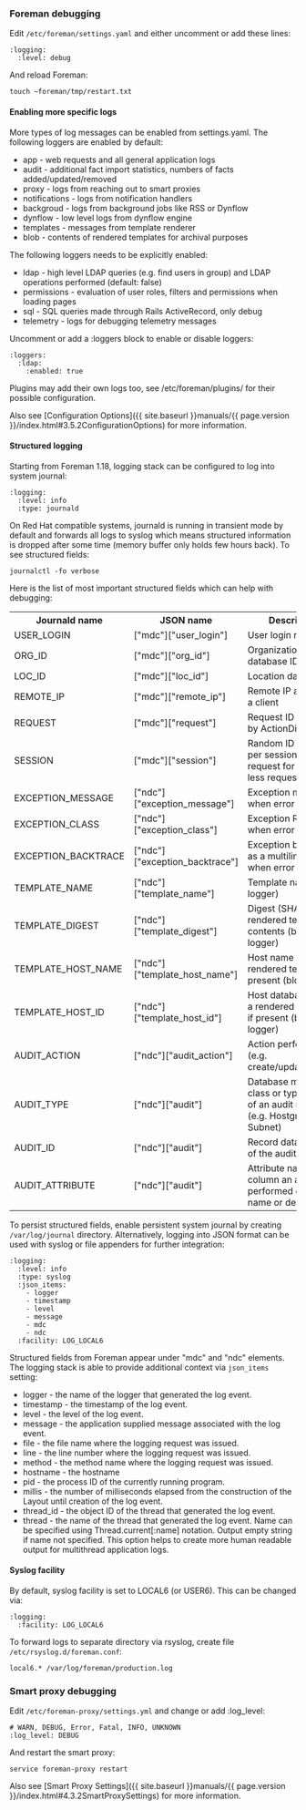 
### Foreman debugging

Edit `/etc/foreman/settings.yaml` and either uncomment or add these lines:

    :logging:
      :level: debug

And reload Foreman:

    touch ~foreman/tmp/restart.txt

#### Enabling more specific logs

More types of log messages can be enabled from settings.yaml. The following loggers are enabled by default:

* app - web requests and all general application logs
* audit - additional fact import statistics, numbers of facts added/updated/removed
* proxy - logs from reaching out to smart proxies
* notifications - logs from notification handlers
* backgroud - logs from background jobs like RSS or Dynflow
* dynflow - low level logs from dynflow engine
* templates - messages from template renderer
* blob - contents of rendered templates for archival purposes

The following loggers needs to be explicitly enabled:

* ldap - high level LDAP queries (e.g. find users in group) and LDAP operations performed (default: false)
* permissions - evaluation of user roles, filters and permissions when loading pages
* sql - SQL queries made through Rails ActiveRecord, only debug
* telemetry - logs for debugging telemetry messages

Uncomment or add a :loggers block to enable or disable loggers:

    :loggers:
      :ldap:
        :enabled: true

Plugins may add their own logs too, see /etc/foreman/plugins/ for their possible configuration.

Also see [Configuration Options]({{ site.baseurl }}manuals/{{ page.version }}/index.html#3.5.2ConfigurationOptions) for more information.

#### Structured logging

Starting from Foreman 1.18, logging stack can be configured to log into system journal:

    :logging:
      :level: info
      :type: journald

On Red Hat compatible systems, journald is running in transient mode by default and forwards all logs to syslog which means structured information is dropped after some time (memory buffer only holds few hours back). To see structured fields:

    journalctl -fo verbose

Here is the list of most important structured fields which can help with debugging:

<table class="table table-bordered table-condensed">
  <tr>
    <th>Journald name</th>
    <th>JSON name</th>
    <th>Description</th>
  </tr>
  <tr>
    <td>USER_LOGIN</td>
    <td>["mdc"]["user_login"]</td>
    <td>User login name</td>
  </tr>
  <tr>
    <td>ORG_ID</td>
    <td>["mdc"]["org_id"]</td>
    <td>Organization database ID</td>
  </tr>
  <tr>
    <td>LOC_ID</td>
    <td>["mdc"]["loc_id"]</td>
    <td>Location database ID</td>
  </tr>
  <tr>
    <td>REMOTE_IP</td>
    <td>["mdc"]["remote_ip"]</td>
    <td>Remote IP address of a client</td>
  </tr>
  <tr>
    <td>REQUEST</td>
    <td>["mdc"]["request"]</td>
    <td>Request ID generated by ActionDispatch</td>
  </tr>
  <tr>
    <td>SESSION</td>
    <td>["mdc"]["session"]</td>
    <td>Random ID generated per session or request for session-less request</td>
  </tr>
  <tr>
    <td>EXCEPTION_MESSAGE</td>
    <td>["ndc"]["exception_message"]</td>
    <td>Exception message when error is logged</td>
  </tr>
  <tr>
    <td>EXCEPTION_CLASS</td>
    <td>["ndc"]["exception_class"]</td>
    <td>Exception Ruby class when error is logged</td>
  </tr>
  <tr>
    <td>EXCEPTION_BACKTRACE</td>
    <td>["ndc"]["exception_backtrace"]</td>
    <td>Exception backtrace as a multiline string when error is logged</td>
  </tr>
  <tr>
    <td>TEMPLATE_NAME</td>
    <td>["ndc"]["template_name"]</td>
    <td>Template name (blob logger)</td>
  </tr>
  <tr>
    <td>TEMPLATE_DIGEST</td>
    <td>["ndc"]["template_digest"]</td>
    <td>Digest (SHA256) of rendered template contents (blob logger)</td>
  </tr>
  <tr>
    <td>TEMPLATE_HOST_NAME</td>
    <td>["ndc"]["template_host_name"]</td>
    <td>Host name for a rendered template if present (blob logger)</td>
  </tr>
  <tr>
    <td>TEMPLATE_HOST_ID</td>
    <td>["ndc"]["template_host_id"]</td>
    <td>Host database ID for a rendered template if present (blob logger)</td>
  </tr>
  <tr>
    <td>AUDIT_ACTION</td>
    <td>["ndc"]["audit_action"]</td>
    <td>Action performed (e.g. create/update/delete)</td>
  </tr>
  <tr>
    <td>AUDIT_TYPE</td>
    <td>["ndc"]["audit"]</td>
    <td>Database model class or type, subject of an audit record (e.g. Hostgroup or Subnet)</td>
  </tr>
  <tr>
    <td>AUDIT_ID</td>
    <td>["ndc"]["audit"]</td>
    <td>Record database ID of the audit subject</td>
  </tr>
  <tr>
    <td>AUDIT_ATTRIBUTE</td>
    <td>["ndc"]["audit"]</td>
    <td>Attribute name or column an action was performed on (e.g. name or description)</td>
  </tr>
</table>

To persist structured fields, enable persistent system journal by creating `/var/log/journal` directory. Alternatively, logging into JSON format can be used with syslog or file appenders for further integration:

    :logging:
      :level: info
      :type: syslog
      :json_items:
        - logger
        - timestamp
        - level
        - message
        - mdc
        - ndc
      :facility: LOG_LOCAL6

Structured fields from Foreman appear under "mdc" and "ndc" elements. The logging stack is able to provide additional context via `json_items` setting:

* logger - the name of the logger that generated the log event.
* timestamp - the timestamp of the log event.
* level - the level of the log event.
* message - the application supplied message associated with the log event.
* file - the file name where the logging request was issued.
* line - the line number where the logging request was issued.
* method - the method name where the logging request was issued.
* hostname - the hostname
* pid - the process ID of the currently running program.
* millis - the number of milliseconds elapsed from the construction of the Layout until creation of the log event.
* thread_id - the object ID of the thread that generated the log event.
* thread - the name of the thread that generated the log event. Name can be specified using Thread.current[:name] notation. Output empty string if name not specified. This option helps to create more human readable output for multithread application logs.

#### Syslog facility

By default, syslog facility is set to LOCAL6 (or USER6). This can be changed via:

    :logging:
      :facility: LOG_LOCAL6

To forward logs to separate directory via rsyslog, create file `/etc/rsyslog.d/foreman.conf`:

    local6.* /var/log/foreman/production.log

### Smart proxy debugging

Edit `/etc/foreman-proxy/settings.yml` and change or add :log_level:

    # WARN, DEBUG, Error, Fatal, INFO, UNKNOWN
    :log_level: DEBUG

And restart the smart proxy:

    service foreman-proxy restart

Also see [Smart Proxy Settings]({{ site.baseurl }}manuals/{{ page.version }}/index.html#4.3.2SmartProxySettings) for more information.
